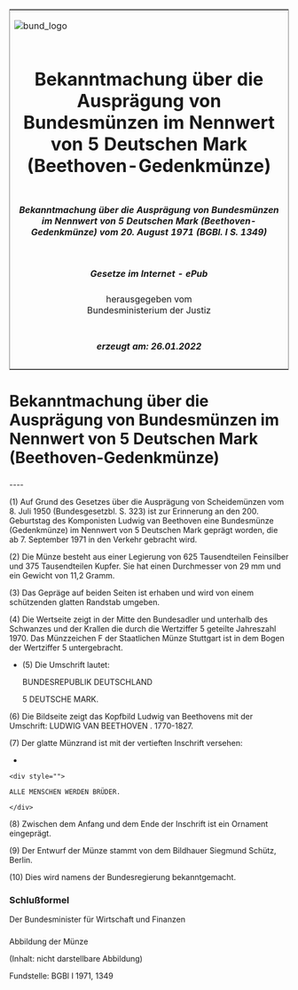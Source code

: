 <span id="DECKBLATT.html"></span>

<table border="0" frame="border" width="100%">

<tr valign="top">

<td align="left">

![bund\_logo](BfJ_2021_Web_de_de.gif)

</td>

<td align="right">

 

</td>

</tr>

<tr align="center" valign="middle">

<td colspan="2">

# Bekanntmachung über die Ausprägung von Bundesmünzen im Nennwert von 5 Deutschen Mark (Beethoven-Gedenkmünze)

</td>

</tr>

<tr align="center" valign="middle">

<td colspan="2">

##### Bekanntmachung über die Ausprägung von Bundesmünzen im Nennwert von 5 Deutschen Mark (Beethoven-Gedenkmünze) vom 20. August 1971 (BGBl. I S. 1349)

</td>

</tr>

<tr align="center" valign="middle">

<td colspan="2">

  
  

##### Gesetze im Internet - ePub  
  
herausgegeben vom  
Bundesministerium der Justiz

</td>

</tr>

<tr align="center" valign="bottom">

<td colspan="2">

  
  

##### erzeugt am: 26.01.2022

</td>

</tr>

</table>

<span id="BJNR013490971.html"></span>

# Bekanntmachung über die Ausprägung von Bundesmünzen im Nennwert von 5 Deutschen Mark (Beethoven-Gedenkmünze)

<span id="BJNR013490971BJNE000100307.html"></span>

###   
\----

<div>

<div class="jnhtml">

<div>

<div class="jurAbsatz">

(1) Auf Grund des Gesetzes über die Ausprägung von Scheidemünzen vom 8.
Juli 1950 (Bundesgesetzbl. S. 323) ist zur Erinnerung an den 200.
Geburtstag des Komponisten Ludwig van Beethoven eine Bundesmünze
(Gedenkmünze) im Nennwert von 5 Deutschen Mark geprägt worden, die ab 7.
September 1971 in den Verkehr gebracht wird.

</div>

<div class="jurAbsatz">

(2) Die Münze besteht aus einer Legierung von 625 Tausendteilen
Feinsilber und 375 Tausendteilen Kupfer. Sie hat einen Durchmesser von
29 mm und ein Gewicht von 11,2 Gramm.

</div>

<div class="jurAbsatz">

(3) Das Gepräge auf beiden Seiten ist erhaben und wird von einem
schützenden glatten Randstab umgeben.

</div>

<div class="jurAbsatz">

(4) Die Wertseite zeigt in der Mitte den Bundesadler und unterhalb des
Schwanzes und der Krallen die durch die Wertziffer 5 geteilte Jahreszahl
1970. Das Münzzeichen F der Staatlichen Münze Stuttgart ist in dem Bogen
der Wertziffer 5 untergebracht.

</div>

<div class="jurAbsatz">

  - (5) Die Umschrift lautet:
    
    <div style="">
    
    BUNDESREPUBLIK DEUTSCHLAND
    
    </div>
    
    <div style="">
    
    5 DEUTSCHE MARK.
    
    </div>

</div>

<div class="jurAbsatz">

(6) Die Bildseite zeigt das Kopfbild Ludwig van Beethovens mit der
Umschrift: LUDWIG VAN BEETHOVEN . 1770-1827.

</div>

<div class="jurAbsatz">

(7) Der glatte Münzrand ist mit der vertieften Inschrift versehen:

  - 
    
    <div style="">
    
    ALLE MENSCHEN WERDEN BRÜDER.
    
    </div>

</div>

<div class="jurAbsatz">

(8) Zwischen dem Anfang und dem Ende der Inschrift ist ein Ornament
eingeprägt.

</div>

<div class="jurAbsatz">

(9) Der Entwurf der Münze stammt von dem Bildhauer Siegmund Schütz,
Berlin.

</div>

<div class="jurAbsatz">

(10) Dies wird namens der Bundesregierung bekanntgemacht.

</div>

</div>

</div>

</div>

<span id="BJNR013490971BJNE000200307.html"></span>

### Schlußformel  

<div>

<div class="jnhtml">

<div>

<div class="jurAbsatz">

<span class="SP">Der Bundesminister für Wirtschaft und Finanzen</span>

</div>

</div>

</div>

</div>

<span id="BJNR013490971BJNE000300307.html"></span>

###   
Abbildung der Münze

<div>

<div class="jnhtml">

<div>

<div class="jurAbsatz">

(Inhalt: nicht darstellbare Abbildung)  

<div class="kommentar_Fundstelle">

Fundstelle: BGBl I 1971, 1349

</div>

</div>

</div>

</div>

</div>
